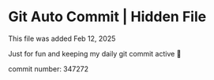 # Git Auto Commit | Hidden File

This file was added Feb 12, 2025

Just for fun and keeping my daily git commit active 🤪

commit number: 347272
